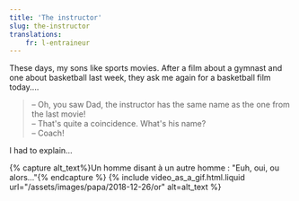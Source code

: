 ```yaml
---
title: 'The instructor'
slug: the-instructor
translations:
    fr: l-entraineur
---
```


These days, my sons like sports movies. After a film about a gymnast and one about basketball last week, they ask me again for a basketball film today....

<!-- more -->

> – Oh, you saw Dad, the instructor has the same name as the one from the last movie!  
> – That's quite a coincidence. What's his name?  
> – Coach!

I had to explain…

{% capture alt_text%}Un homme disant à un autre homme : "Euh, oui, ou alors…"{% endcapture %} {% include video_as_a_gif.html.liquid
url="/assets/images/papa/2018-12-26/or"
alt=alt_text
%}
